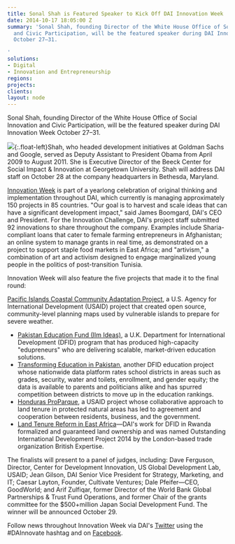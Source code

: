 ```yaml
---
title: Sonal Shah is Featured Speaker to Kick Off DAI Innovation Week
date: 2014-10-17 18:05:00 Z
summary: 'Sonal Shah, founding Director of the White House Office of Social Innovation
  and Civic Participation, will be the featured speaker during DAI Innovation Week
  October 27–31.

'
solutions:
- Digital
- Innovation and Entrepreneurship
regions:
projects:
clients:
layout: node
---
```


Sonal Shah, founding Director of the White House Office of Social Innovation and Civic Participation, will be the featured speaker during DAI Innovation Week October 27–31.

![][1]{:.float-left}Shah, who headed development initiatives at Goldman Sachs and Google, served as Deputy Assistant to President Obama from April 2009 to August 2011. She is Executive Director of the Beeck Center for Social Impact & Innovation at Georgetown University. Shah will address DAI staff on October 28 at the company headquarters in Bethesda, Maryland.

[Innovation Week][2] is part of a yearlong celebration of original thinking and implementation throughout DAI, which currently is managing approximately 150 projects in 85 countries. "Our goal is to harvest and scale ideas that can have a significant development impact," said James Boomgard, DAI's CEO and President. For the Innovation Challenge, DAI's project staff submitted 92 innovations to share throughout the company. Examples include Sharia-compliant loans that cater to female farming entrepreneurs in Afghanistan; an online system to manage grants in real time, as demonstrated on a project to support staple food markets in East Africa; and "artivism," a combination of art and activism designed to engage marginalized young people in the politics of post-transition Tunisia.

Innovation Week will also feature the five projects that made it to the final round:

[Pacific Islands Coastal Community Adaptation Project][3], a U.S. Agency for International Development (USAID) project that created open source, community-level planning maps used by vulnerable islands to prepare for severe weather.

* [Pakistan Education Fund (Ilm Ideas)][4], a U.K. Department for International Development (DFID) program that has produced high-capacity "edupreneurs" who are delivering scalable, market-driven education solutions.
* [Transforming Education in Pakistan][5], another DFID education project whose nationwide data platform rates school districts in areas such as grades, security, water and toilets, enrollment, and gender equity; the data is available to parents and politicians alike and has spurred competition between districts to move up in the education rankings.
* [Honduras ProParque][6], a USAID project whose collaborative approach to land tenure in protected natural areas has led to agreement and cooperation between residents, business, and the government.
* [Land Tenure Reform in East Africa][7]—DAI's work for DFID in Rwanda formalized and guaranteed land ownership and was named Outstanding International Development Project 2014 by the London-based trade organization British Expertise.

The finalists will present to a panel of judges, including: Dave Ferguson, Director, Center for Development Innovation, US Global Development Lab, USAID; Jean Gilson, DAI Senior Vice President for Strategy, Marketing, and IT; Caesar Layton, Founder, Cultivate Ventures; Dale Pfeifer—CEO, GoodWorld; and Arif Zulfiqar, former Director of the World Bank Global Partnerships & Trust Fund Operations, and former Chair of the grants committee for the $500+million Japan Social Development Fund. The winner will be announced October 29.

Follow news throughout Innovation Week via DAI's [Twitter][8] using the #DAInnovate hashtag and on [Facebook][9].

[1]: /assets/images/news/Shah.jpg
[2]: https://www.facebook.com/media/set/?set=a.10152691322925797.1073741881.70185985796&type=3
[3]: /our-work/projects/south-pacific-islands-coastal-community-adaptation-project-c-cap
[4]: /our-work/projects/pakistan-education-voice-and-accountability-fund
[5]: /our-work/projects/pakistan-transforming-education-pakistan-tep
[6]: /our-work/projects/honduras-ProParque-GEMA
[7]: /our-work/projects/rwanda-support-land-tenure-regularisation
[8]: https://twitter.com/daiglobal
[9]: http://facebook.com/daiglobal
